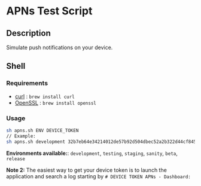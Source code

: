 # APNs Test Script

## Description

Simulate push notifications on your device.

## Shell

### Requirements

- [curl](https://curl.haxx.se) : `brew install curl`
- [OpenSSL](https://www.openssl.org) : `brew install openssl`

### Usage

```sh
sh apns.sh ENV DEVICE_TOKEN
// Example:
sh apns.sh development 32b7eb64e34214012de57b92d504dbec52a2b322d44cf8456b50303fa80b0bdf
```

**Environments available:**: `development`, `testing`, `staging`, `sanity`, `beta`, `release`   

**Note 2:** The easiest way to get your device token is to launch the application and search a log starting by `# DEVICE TOKEN APNs - Dashboard:`
